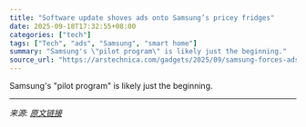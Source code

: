 ```yaml
---
title: "Software update shoves ads onto Samsung’s pricey fridges"
date: 2025-09-18T17:32:55+08:00
categories: ["tech"]
tags: ["Tech", "ads", "Samsung", "smart home"]
summary: "Samsung's \"pilot program\" is likely just the beginning."
source_url: "https://arstechnica.com/gadgets/2025/09/samsung-forces-ads-onto-fridges-is-a-bad-sign-for-other-appliances/"
---
```


Samsung's "pilot program" is likely just the beginning.

---

*来源: [原文链接](https://arstechnica.com/gadgets/2025/09/samsung-forces-ads-onto-fridges-is-a-bad-sign-for-other-appliances/)*
